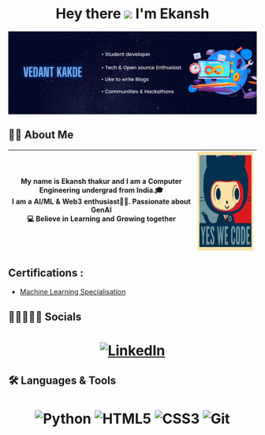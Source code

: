 <h1 align="center"> Hey there <img src="https://media.giphy.com/media/hvRJCLFzcasrR4ia7z/giphy.gif" width="28"> I'm Ekansh</h1>

<img align="center" src="assets/LinkedIN banner (1).png">

## 👨‍💻 About Me
|<p align="center">My name is <b>Ekansh thakur</b> and I am a Computer Engineering undergrad from India.🎓 <br>I am a <b>AI/ML & Web3 enthusiast👨‍💻</b>. Passionate about <b>GenAI</b> <br>💻 Believe in <b>Learning and Growing together</b></p>|<img align="center" src="baracktocat.jpg" width="200px" height="200px"> |
| ------- | -------- |


## Certifications :
- [Machine Learning Specialisation](https://www.credly.com/badges/a1aa8560-2fde-4526-b46b-18529c5daa25/public_url)

## 👩🏼‍🤝‍🧑🏻 Socials

<h1 align = "center">

</a> <a href="https://www.linkedin.com/in/ekansh-thakur-5a6910233" target="_blank"><img alt="LinkedIn" title="LinkedIn" src="https://img.shields.io/badge/LinkedIn-%230077B5.svg?&style=for-the-badge&logo=linkedin&logoColor=white"/>
</a>
</h1>

## 🛠 Languages & Tools 

<h1 align = "center">

![Python](https://img.shields.io/badge/Python-3776AB?style=for-the-badge&logo=python&logoColor=white)
![HTML5](https://img.shields.io/badge/HTML5-E34F26?style=for-the-badge&logo=html5&logoColor=white)
![CSS3](https://img.shields.io/badge/CSS3-1572B6?style=for-the-badge&logo=css3&logoColor=white)
![Git](https://img.shields.io/badge/-git-F1502F?style=for-the-badge&logo=git&logoColor=white)
</h1>
